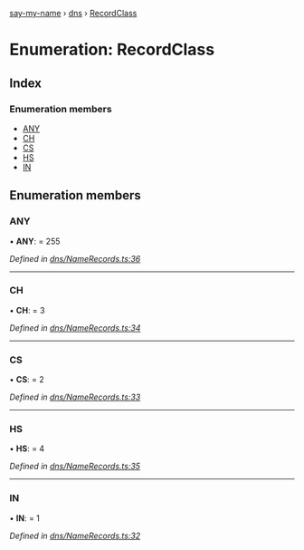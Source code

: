 [say-my-name](../README.md) › [dns](../modules/dns.md) › [RecordClass](dns.recordclass.md)

# Enumeration: RecordClass

## Index

### Enumeration members

* [ANY](dns.recordclass.md#any)
* [CH](dns.recordclass.md#ch)
* [CS](dns.recordclass.md#cs)
* [HS](dns.recordclass.md#hs)
* [IN](dns.recordclass.md#in)

## Enumeration members

###  ANY

• **ANY**: = 255

*Defined in [dns/NameRecords.ts:36](https://github.com/matthewjosephtaylor/say-my-name/blob/0262347/src/js/dns/NameRecords.ts#L36)*

___

###  CH

• **CH**: = 3

*Defined in [dns/NameRecords.ts:34](https://github.com/matthewjosephtaylor/say-my-name/blob/0262347/src/js/dns/NameRecords.ts#L34)*

___

###  CS

• **CS**: = 2

*Defined in [dns/NameRecords.ts:33](https://github.com/matthewjosephtaylor/say-my-name/blob/0262347/src/js/dns/NameRecords.ts#L33)*

___

###  HS

• **HS**: = 4

*Defined in [dns/NameRecords.ts:35](https://github.com/matthewjosephtaylor/say-my-name/blob/0262347/src/js/dns/NameRecords.ts#L35)*

___

###  IN

• **IN**: = 1

*Defined in [dns/NameRecords.ts:32](https://github.com/matthewjosephtaylor/say-my-name/blob/0262347/src/js/dns/NameRecords.ts#L32)*
